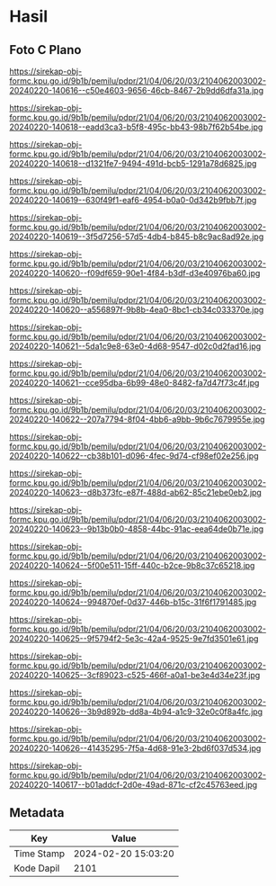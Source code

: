 # Hasil

## Foto C Plano

https://sirekap-obj-formc.kpu.go.id/9b1b/pemilu/pdpr/21/04/06/20/03/2104062003002-20240220-140616--c50e4603-9656-46cb-8467-2b9dd6dfa31a.jpg

https://sirekap-obj-formc.kpu.go.id/9b1b/pemilu/pdpr/21/04/06/20/03/2104062003002-20240220-140618--eadd3ca3-b5f8-495c-bb43-98b7f62b54be.jpg

https://sirekap-obj-formc.kpu.go.id/9b1b/pemilu/pdpr/21/04/06/20/03/2104062003002-20240220-140618--d1321fe7-9494-491d-bcb5-1291a78d6825.jpg

https://sirekap-obj-formc.kpu.go.id/9b1b/pemilu/pdpr/21/04/06/20/03/2104062003002-20240220-140619--630f49f1-eaf6-4954-b0a0-0d342b9fbb7f.jpg

https://sirekap-obj-formc.kpu.go.id/9b1b/pemilu/pdpr/21/04/06/20/03/2104062003002-20240220-140619--3f5d7256-57d5-4db4-b845-b8c9ac8ad92e.jpg

https://sirekap-obj-formc.kpu.go.id/9b1b/pemilu/pdpr/21/04/06/20/03/2104062003002-20240220-140620--f09df659-90e1-4f84-b3df-d3e40976ba60.jpg

https://sirekap-obj-formc.kpu.go.id/9b1b/pemilu/pdpr/21/04/06/20/03/2104062003002-20240220-140620--a556897f-9b8b-4ea0-8bc1-cb34c033370e.jpg

https://sirekap-obj-formc.kpu.go.id/9b1b/pemilu/pdpr/21/04/06/20/03/2104062003002-20240220-140621--5da1c9e8-63e0-4d68-9547-d02c0d2fad16.jpg

https://sirekap-obj-formc.kpu.go.id/9b1b/pemilu/pdpr/21/04/06/20/03/2104062003002-20240220-140621--cce95dba-6b99-48e0-8482-fa7d47f73c4f.jpg

https://sirekap-obj-formc.kpu.go.id/9b1b/pemilu/pdpr/21/04/06/20/03/2104062003002-20240220-140622--207a7794-8f04-4bb6-a9bb-9b6c7679955e.jpg

https://sirekap-obj-formc.kpu.go.id/9b1b/pemilu/pdpr/21/04/06/20/03/2104062003002-20240220-140622--cb38b101-d096-4fec-9d74-cf98ef02e256.jpg

https://sirekap-obj-formc.kpu.go.id/9b1b/pemilu/pdpr/21/04/06/20/03/2104062003002-20240220-140623--d8b373fc-e87f-488d-ab62-85c21ebe0eb2.jpg

https://sirekap-obj-formc.kpu.go.id/9b1b/pemilu/pdpr/21/04/06/20/03/2104062003002-20240220-140623--9b13b0b0-4858-44bc-91ac-eea64de0b71e.jpg

https://sirekap-obj-formc.kpu.go.id/9b1b/pemilu/pdpr/21/04/06/20/03/2104062003002-20240220-140624--5f00e511-15ff-440c-b2ce-9b8c37c65218.jpg

https://sirekap-obj-formc.kpu.go.id/9b1b/pemilu/pdpr/21/04/06/20/03/2104062003002-20240220-140624--994870ef-0d37-446b-b15c-31f6f1791485.jpg

https://sirekap-obj-formc.kpu.go.id/9b1b/pemilu/pdpr/21/04/06/20/03/2104062003002-20240220-140625--9f5794f2-5e3c-42a4-9525-9e7fd3501e61.jpg

https://sirekap-obj-formc.kpu.go.id/9b1b/pemilu/pdpr/21/04/06/20/03/2104062003002-20240220-140625--3cf89023-c525-466f-a0a1-be3e4d34e23f.jpg

https://sirekap-obj-formc.kpu.go.id/9b1b/pemilu/pdpr/21/04/06/20/03/2104062003002-20240220-140626--3b9d892b-dd8a-4b94-a1c9-32e0c0f8a4fc.jpg

https://sirekap-obj-formc.kpu.go.id/9b1b/pemilu/pdpr/21/04/06/20/03/2104062003002-20240220-140626--41435295-7f5a-4d68-91e3-2bd6f037d534.jpg

https://sirekap-obj-formc.kpu.go.id/9b1b/pemilu/pdpr/21/04/06/20/03/2104062003002-20240220-140617--b01addcf-2d0e-49ad-871c-cf2c45763eed.jpg


## Metadata

| Key        | Value               |
| ---------- | ------------------- |
| Time Stamp | 2024-02-20 15:03:20 |
| Kode Dapil | 2101                |



